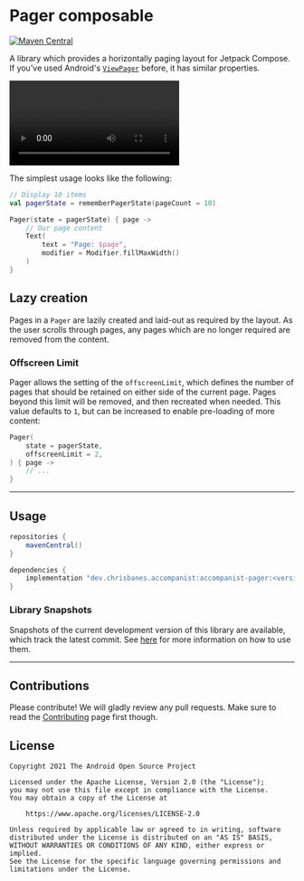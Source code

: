 # Pager composable

[![Maven Central](https://img.shields.io/maven-central/v/dev.chrisbanes.accompanist/accompanist-pager)](https://search.maven.org/search?q=g:dev.chrisbanes.accompanist)

A library which provides a horizontally paging layout for Jetpack Compose. If you've used Android's [`ViewPager`](https://developer.android.com/reference/kotlin/androidx/viewpager/widget/ViewPager) before, it has similar properties.

<video width="300" controls loop>
  <source src="demo.mp4" type="video/mp4">
Your browser does not support the video tag.
</video>

The simplest usage looks like the following:

``` kotlin
// Display 10 items
val pagerState = rememberPagerState(pageCount = 10)

Pager(state = pagerState) { page ->
    // Our page content
    Text(
        text = "Page: $page",
        modifier = Modifier.fillMaxWidth()
    )
}
```

## Lazy creation

Pages in a `Pager` are lazily created and laid-out as required by the layout. As the user scrolls through pages, any pages which are no longer required are removed from the content.

### Offscreen Limit

Pager allows the setting of the `offscreenLimit`, which defines the number of pages that should be retained on either side of the current page. Pages beyond this limit will be removed, and then recreated when needed. This value defaults to `1`, but can be increased to enable pre-loading of more content:

```kotlin
Pager(
    state = pagerState,
    offscreenLimit = 2,
) { page ->
    // ...
}
```

---

## Usage

``` groovy
repositories {
    mavenCentral()
}

dependencies {
    implementation "dev.chrisbanes.accompanist:accompanist-pager:<version>"
}
```

### Library Snapshots

Snapshots of the current development version of this library are available, which track the latest commit. See [here](../using-snapshot-version) for more information on how to use them.

---

## Contributions

Please contribute! We will gladly review any pull requests.
Make sure to read the [Contributing](../contributing) page first though.

## License

```
Copyright 2021 The Android Open Source Project
 
Licensed under the Apache License, Version 2.0 (the "License");
you may not use this file except in compliance with the License.
You may obtain a copy of the License at

    https://www.apache.org/licenses/LICENSE-2.0

Unless required by applicable law or agreed to in writing, software
distributed under the License is distributed on an "AS IS" BASIS,
WITHOUT WARRANTIES OR CONDITIONS OF ANY KIND, either express or implied.
See the License for the specific language governing permissions and
limitations under the License.
```
